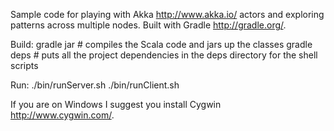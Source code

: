 Sample code for playing with Akka http://www.akka.io/ actors and exploring patterns across multiple nodes.
Built with Gradle http://gradle.org/.

Build:
  gradle jar     # compiles the Scala code and jars up the classes
  gradle deps    # puts all the project dependencies in the deps directory for the shell scripts

Run:
  ./bin/runServer.sh
  ./bin/runClient.sh

If you are on Windows I suggest you install Cygwin http://www.cygwin.com/.

